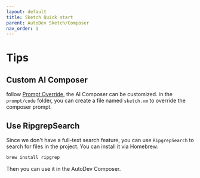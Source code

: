 ```yaml
---
layout: default
title: Sketch Quick start
parent: AutoDev Sketch/Composer
nav_order: 1
---
```


# Tips

## Custom AI Composer

follow [Prompt Override](/customize/prompt-override), the AI Composer can be customized. in the `prompt/code` folder, 
you can create a file named `sketch.vm` to override the composer prompt.

## Use RipgrepSearch

Since we don't have a full-text search feature, you can use `RipgrepSearch` to search for files in the project. You can install it via Homebrew:

```bash
brew install ripgrep
```

Then you can use it in the AutoDev Composer.




